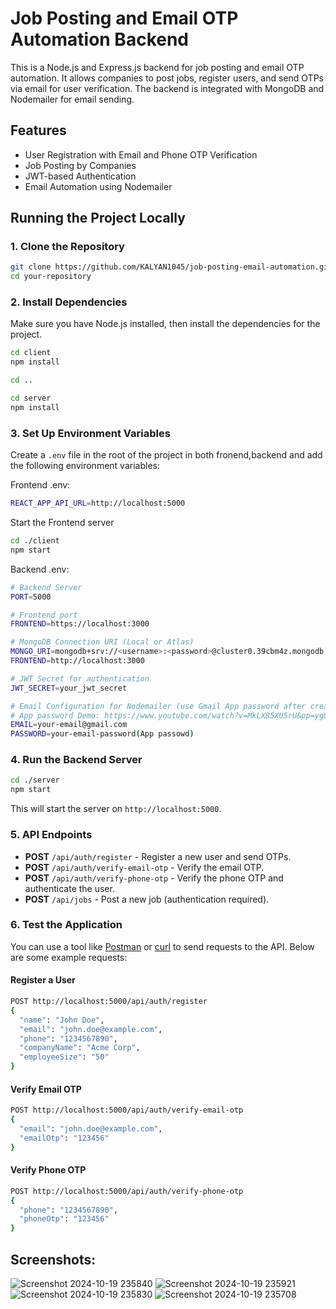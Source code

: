 # Job Posting and Email OTP Automation Backend

This is a Node.js and Express.js backend for job posting and email OTP automation. It allows companies to post jobs, register users, and send OTPs via email for user verification. The backend is integrated with MongoDB and Nodemailer for email sending.

## Features
- User Registration with Email and Phone OTP Verification
- Job Posting by Companies
- JWT-based Authentication
- Email Automation using Nodemailer

## Running the Project Locally

### 1. Clone the Repository
```bash
git clone https://github.com/KALYAN1045/job-posting-email-automation.git
cd your-repository
```

### 2. Install Dependencies
Make sure you have Node.js installed, then install the dependencies for the project.

```bash
cd client
npm install

cd ..

cd server
npm install
```

### 3. Set Up Environment Variables

Create a `.env` file in the root of the project in both fronend,backend and add the following environment variables:

Frontend .env:

```bash
REACT_APP_API_URL=http://localhost:5000
```

Start the Frontend server

```bash
cd ./client
npm start
```

Backend .env:

```bash
# Backend Server
PORT=5000

# Frontend port
FRONTEND=https://localhost:3000 

# MongoDB Connection URI (Local or Atlas)
MONGO_URI=mongodb+srv://<username>:<password>@cluster0.39cbm4z.mongodb.net/<dbname>?retryWrites=true&w=majority&appName=Cluster0
FRONTEND=http://localhost:3000

# JWT Secret for authentication
JWT_SECRET=your_jwt_secret

# Email Configuration for Nodemailer (use Gmail App password after creating 2FA )
# App password Demo: https://www.youtube.com/watch?v=MkLX85XU5rU&pp=ygUkaG93IHRvIGNyZWF0ZSBhbiBnb29nbGUgYXBwIHBhc3N3b3Jk
EMAIL=your-email@gmail.com
PASSWORD=your-email-password(App passowd)
```

### 4. Run the Backend Server

```bash
cd ./server
npm start
```

This will start the server on `http://localhost:5000`.

### 5. API Endpoints

- **POST** `/api/auth/register` - Register a new user and send OTPs.
- **POST** `/api/auth/verify-email-otp` - Verify the email OTP.
- **POST** `/api/auth/verify-phone-otp` - Verify the phone OTP and authenticate the user.
- **POST** `/api/jobs` - Post a new job (authentication required).

### 6. Test the Application

You can use a tool like [Postman](https://www.postman.com/) or [curl](https://curl.se/) to send requests to the API. Below are some example requests:

#### Register a User
```bash
POST http://localhost:5000/api/auth/register
{
  "name": "John Doe",
  "email": "john.doe@example.com",
  "phone": "1234567890",
  "companyName": "Acme Corp",
  "employeeSize": "50"
}
```

#### Verify Email OTP
```bash
POST http://localhost:5000/api/auth/verify-email-otp
{
  "email": "john.doe@example.com",
  "emailOtp": "123456"
}
```

#### Verify Phone OTP
```bash
POST http://localhost:5000/api/auth/verify-phone-otp
{
  "phone": "1234567890",
  "phoneOtp": "123456"
}
```

## Screenshots:
![Screenshot 2024-10-19 235840](https://github.com/user-attachments/assets/faf8bb17-392a-407a-aa80-1885f7dd7361)
![Screenshot 2024-10-19 235921](https://github.com/user-attachments/assets/4166e1dc-bc8e-4015-ad3b-af8da551300e)
![Screenshot 2024-10-19 235830](https://github.com/user-attachments/assets/b774c3b0-3d24-4b3e-8815-079a230d43ab)
![Screenshot 2024-10-19 235708](https://github.com/user-attachments/assets/91ca5cb0-97b2-457e-acc5-78563f062e6b)

